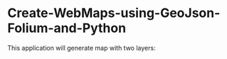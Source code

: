 # Create-WebMaps-using-GeoJson-Folium-and-Python
This application will generate map with two layers:
